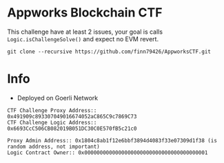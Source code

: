 # Appworks Blockchain CTF

This challenge have at least 2 issues, your goal is calls `Logic.isChallengeSolve()` and expect no EVM revert.

```
git clone --recursive https://github.com/finn79426/AppworksCTF.git
```

# Info

- Deployed on Goerli Network

```
CTF Challenge Proxy Address:: 0x491909c893307049016674052aC865C9c7869C73
CTF Challenge Logic Address:: 0x6693CcC506CB082019B051DC30C0E570fB5c21c0
```

```
Proxy Admin Address:: 0x1804c8ab1f12e6bbf3894d4083f33e07309d1f38 (is random address, not important)
Logic Contract Owner:: 0x0000000000000000000000000000000000000001
```
